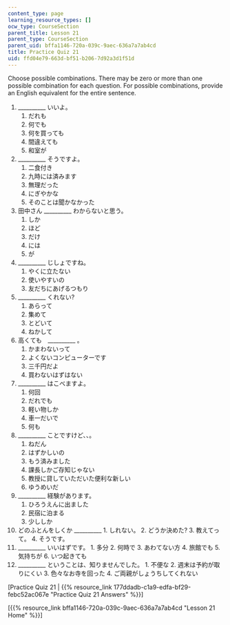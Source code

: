 ```yaml
---
content_type: page
learning_resource_types: []
ocw_type: CourseSection
parent_title: Lesson 21
parent_type: CourseSection
parent_uid: bffa1146-720a-039c-9aec-636a7a7ab4cd
title: Practice Quiz 21
uid: ffd04e79-663d-bf51-b206-7d92a3d1f51d
---
```


Choose possible combinations. There may be zero or more than one possible combination for each question. For possible combinations, provide an English equivalent for the entire sentence.

1.  \_\_\_\_\_\_\_\_\_\_ いいよ。
    1.  だれも
    2.  何でも
    3.  何を買っても
    4.  間違えても
    5.  和室が
2.  \_\_\_\_\_\_\_\_\_\_ そうですよ。
    1.  二食付き
    2.  九時には済みます
    3.  無理だった
    4.  にぎやかな
    5.  そのことは聞かなかった
3.  田中さん \_\_\_\_\_\_\_\_\_\_ わからないと思う。
    1.  しか
    2.  ほど
    3.  だけ
    4.  には
    5.  が
4.  \_\_\_\_\_\_\_\_\_\_ じしょですね。
    1.  やくに立たない
    2.  使いやすいの
    3.  友だちにあげるつもり
5.  \_\_\_\_\_\_\_\_\_\_ くれない?
    1.  あらって
    2.  集めて
    3.  とどいて
    4.  ねかして
6.  高くても　\_\_\_\_\_\_\_\_\_\_ 。
    1.  かまわないって
    2.  よくないコンピューターです
    3.  三千円だよ
    4.  買わないはずはない
7.  \_\_\_\_\_\_\_\_\_\_ はこべますよ。
    1.  何回
    2.  だれでも
    3.  軽い物しか
    4.  車一だいで
    5.  何も
8.  \_\_\_\_\_\_\_\_\_\_ ことですけど、、。
    1.  ねだん
    2.  はずかしいの
    3.  もう済みました
    4.  課長しかご存知じゃない
    5.  教授に貸していただいた便利な新しい
    6.  ゆうめいだ
9.  \_\_\_\_\_\_\_\_\_\_ 経験があります。
    1.  ひろうえんに出ました
    2.  民宿に泊まる
    3.  少ししか
10.  どのふとんをしくか \_\_\_\_\_\_\_\_\_\_
    1.  しれない。
    2.  どうか決めた?
    3.  教えてって。
    4.  そうです。
11.  \_\_\_\_\_\_\_\_\_\_ いいはずです。
    1.  多分
    2.  何時で
    3.  あわてない方
    4.  旅館でも
    5.  気持ちが
    6.  いつ起きても
12.  \_\_\_\_\_\_\_\_\_\_ ということは、知りませんでした。
    1.  不便な
    2.  週末は予約が取りにくい
    3.  色々なお寺を回った
    4.  ご両親がしょうちしてくれない

\[Practice Quiz 21 | {{% resource_link 177ddadb-c1a9-edfa-bf29-febc52ac067e "Practice Quiz 21 Answers" %}}\]

\[{{% resource_link bffa1146-720a-039c-9aec-636a7a7ab4cd "Lesson 21 Home" %}}\]